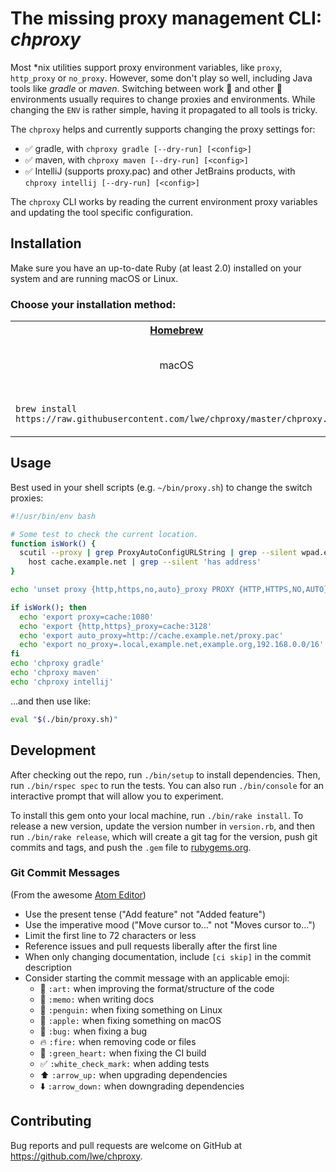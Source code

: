 # The missing proxy management CLI: _chproxy_

Most \*nix utilities support proxy environment variables, like `proxy`, `http_proxy` or `no_proxy`. However, some don't play so well, including Java tools like _gradle_ or _maven_. Switching between work :necktie: and other :tshirt: environments usually requires to change proxies and environments. While changing the `ENV` is rather simple, having it propagated to all tools is tricky.

The `chproxy` helps and currently supports changing the proxy settings for:

- :white_check_mark: gradle, with `chproxy gradle [--dry-run] [<config>]`
- :white_check_mark: maven, with `chproxy maven [--dry-run] [<config>]`
- :white_check_mark: IntelliJ (supports proxy.pac) and other JetBrains products, with `chproxy intellij [--dry-run] [<config>]`

The `chproxy` CLI works by reading the current environment proxy variables and updating the tool specific configuration.

## Installation

Make sure you have an up-to-date Ruby (at least 2.0) installed on your system and are running macOS or Linux.

### Choose your installation method:

<table width="100%" >
  <tr>
    <th width="66%"><a href="http://brew.sh">Homebrew</a></td>
    <th width="34%">Rubygems</td>
  </tr>
  <tr>
    <td width="66%" align="center">macOS</td>
    <td width="34%" align="center">macOS or Linux with<br>Ruby 2.0.0 or above</td>
  </tr>
  <tr>
    <td width="66%"><code>brew install https://raw.githubusercontent.com/lwe/chproxy/master/chproxy.rb</code></td>
    <td width="34%"><code>sudo gem install chproxy -NV -n /usr/local/bin</code></td>
  </tr>
</table>

## Usage

Best used in your shell scripts (e.g. `~/bin/proxy.sh`) to change the switch proxies:

```bash
#!/usr/bin/env bash

# Some test to check the current location.
function isWork() {
  scutil --proxy | grep ProxyAutoConfigURLString | grep --silent wpad.example.net && \
    host cache.example.net | grep --silent 'has address'
}

echo 'unset proxy {http,https,no,auto}_proxy PROXY {HTTP,HTTPS,NO,AUTO}_PROXY'

if isWork(); then
  echo 'export proxy=cache:1080'
  echo 'export {http,https}_proxy=cache:3128'
  echo 'export auto_proxy=http://cache.example.net/proxy.pac'
  echo 'export no_proxy=.local,example.net,example.org,192.168.0.0/16'
fi
echo 'chproxy gradle'
echo 'chproxy maven'
echo 'chproxy intellij'
```

...and then use like:

```bash
eval "$(./bin/proxy.sh)"
```

## Development

After checking out the repo, run `./bin/setup` to install dependencies. Then, run `./bin/rspec spec` to run the tests. You can also run `./bin/console` for an interactive prompt that will allow you to experiment.

To install this gem onto your local machine, run `./bin/rake install`. To release a new version, update the version number in `version.rb`, and then run `./bin/rake release`, which will create a git tag for the version, push git commits and tags, and push the `.gem` file to [rubygems.org](https://rubygems.org).

### Git Commit Messages

(From the awesome [Atom Editor](https://github.com/atom/atom/blob/master/CONTRIBUTING.md#git-commit-messages))

* Use the present tense ("Add feature" not "Added feature")
* Use the imperative mood ("Move cursor to..." not "Moves cursor to...")
* Limit the first line to 72 characters or less
* Reference issues and pull requests liberally after the first line
* When only changing documentation, include `[ci skip]` in the commit description
* Consider starting the commit message with an applicable emoji:
    * :art: `:art:` when improving the format/structure of the code
    * :memo: `:memo:` when writing docs
    * :penguin: `:penguin:` when fixing something on Linux
    * :apple: `:apple:` when fixing something on macOS
    * :bug: `:bug:` when fixing a bug
    * :fire: `:fire:` when removing code or files
    * :green_heart: `:green_heart:` when fixing the CI build
    * :white_check_mark: `:white_check_mark:` when adding tests
    * :arrow_up: `:arrow_up:` when upgrading dependencies
    * :arrow_down: `:arrow_down:` when downgrading dependencies

## Contributing

Bug reports and pull requests are welcome on GitHub at https://github.com/lwe/chproxy.
